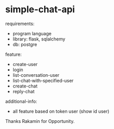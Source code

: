 # simple-chat-api

requirements:
  - program language
  - library: flask, sqlalchemy
  - db: postgre
  
feature:
  - create-user
  - login
  - list-conversation-user
  - list-chat-with-specified-user
  - create-chat
  - reply-chat
  
additional-info:
  - all feature based on token user (show id user)
  
  
Thanks Rakamin for Opportunity.


